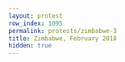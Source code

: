 ```yaml
---
layout: protest
row_index: 1095
permalink: protests/zimbabwe-3
title: Zimbabwe, February 2018
hidden: true
---
```

